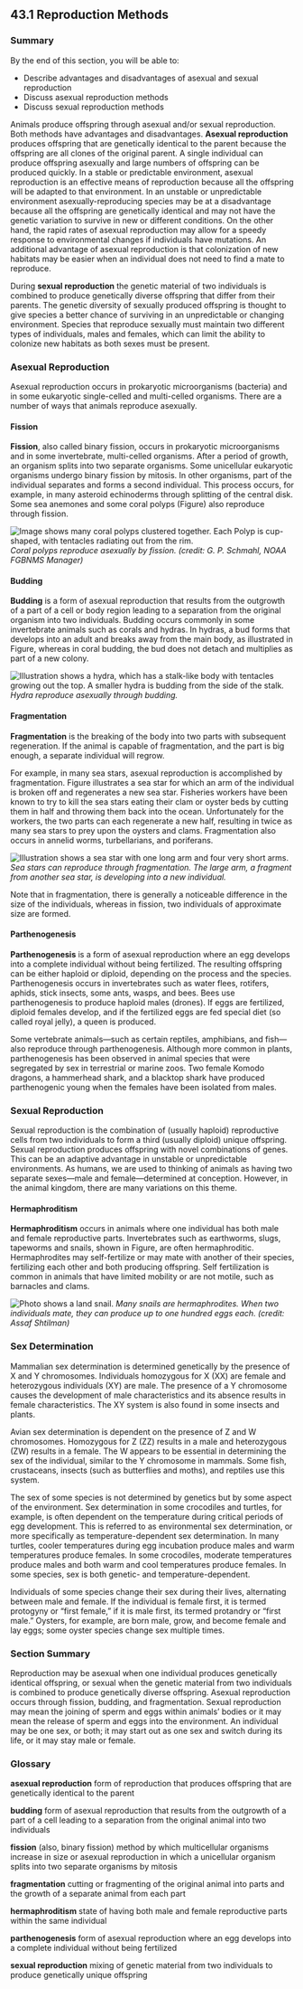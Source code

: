 ##  43.1 Reproduction Methods 

### Summary

By the end of this section, you will be able to: 

  - Describe advantages and disadvantages of asexual and sexual reproduction
  - Discuss asexual reproduction methods
  - Discuss sexual reproduction methods

Animals produce offspring through asexual and/or sexual reproduction. Both methods have advantages and disadvantages. **Asexual reproduction** produces offspring that are genetically identical to the parent because the offspring are all clones of the original parent. A single individual can produce offspring asexually and large numbers of offspring can be produced quickly. In a stable or predictable environment, asexual reproduction is an effective means of reproduction because all the offspring will be adapted to that environment. In an unstable or unpredictable environment asexually-reproducing species may be at a disadvantage because all the offspring are genetically identical and may not have the genetic variation to survive in new or different conditions. On the other hand, the rapid rates of asexual reproduction may allow for a speedy response to environmental changes if individuals have mutations. An additional advantage of asexual reproduction is that colonization of new habitats may be easier when an individual does not need to find a mate to reproduce.

During **sexual reproduction** the genetic material of two individuals is combined to produce genetically diverse offspring that differ from their parents. The genetic diversity of sexually produced offspring is thought to give species a better chance of surviving in an unpredictable or changing environment. Species that reproduce sexually must maintain two different types of individuals, males and females, which can limit the ability to colonize new habitats as both sexes must be present.

### Asexual Reproduction

Asexual reproduction occurs in prokaryotic microorganisms (bacteria) and in some eukaryotic single-celled and multi-celled organisms. There are a number of ways that animals reproduce asexually.

#### Fission

**Fission**, also called binary fission, occurs in prokaryotic microorganisms and in some invertebrate, multi-celled organisms. After a period of growth, an organism splits into two separate organisms. Some unicellular eukaryotic organisms undergo binary fission by mitosis. In other organisms, part of the individual separates and forms a second individual. This process occurs, for example, in many asteroid echinoderms through splitting of the central disk. Some sea anemones and some coral polyps (Figure) also reproduce through fission.

![ Image shows many coral polyps clustered together. Each Polyp is cup-shaped, with tentacles radiating out from the rim.][1] _Coral polyps reproduce asexually by fission. (credit: G. P. Schmahl, NOAA FGBNMS Manager)_

#### Budding

**Budding** is a form of asexual reproduction that results from the outgrowth of a part of a cell or body region leading to a separation from the original organism into two individuals. Budding occurs commonly in some invertebrate animals such as corals and hydras. In hydras, a bud forms that develops into an adult and breaks away from the main body, as illustrated in Figure, whereas in coral budding, the bud does not detach and multiplies as part of a new colony.

![Illustration shows a hydra, which has a stalk-like body with tentacles growing out the top. A smaller hydra is budding from the side of the stalk.][2] _Hydra reproduce asexually through budding._

#### Fragmentation

**Fragmentation** is the breaking of the body into two parts with subsequent regeneration. If the animal is capable of fragmentation, and the part is big enough, a separate individual will regrow.

For example, in many sea stars, asexual reproduction is accomplished by fragmentation. Figure illustrates a sea star for which an arm of the individual is broken off and regenerates a new sea star. Fisheries workers have been known to try to kill the sea stars eating their clam or oyster beds by cutting them in half and throwing them back into the ocean. Unfortunately for the workers, the two parts can each regenerate a new half, resulting in twice as many sea stars to prey upon the oysters and clams. Fragmentation also occurs in annelid worms, turbellarians, and poriferans.

![ Illustration shows a sea star with one long arm and four very short arms.][3] _Sea stars can reproduce through fragmentation. The large arm, a fragment from another sea star, is developing into a new individual._

Note that in fragmentation, there is generally a noticeable difference in the size of the individuals, whereas in fission, two individuals of approximate size are formed.

#### Parthenogenesis

**Parthenogenesis** is a form of asexual reproduction where an egg develops into a complete individual without being fertilized. The resulting offspring can be either haploid or diploid, depending on the process and the species. Parthenogenesis occurs in invertebrates such as water flees, rotifers, aphids, stick insects, some ants, wasps, and bees. Bees use parthenogenesis to produce haploid males (drones). If eggs are fertilized, diploid females develop, and if the fertilized eggs are fed special diet (so called royal jelly), a queen is produced.

Some vertebrate animals—such as certain reptiles, amphibians, and fish—also reproduce through parthenogenesis. Although more common in plants, parthenogenesis has been observed in animal species that were segregated by sex in terrestrial or marine zoos. Two female Komodo dragons, a hammerhead shark, and a blacktop shark have produced parthenogenic young when the females have been isolated from males.

### Sexual Reproduction

Sexual reproduction is the combination of (usually haploid) reproductive cells from two individuals to form a third (usually diploid) unique offspring. Sexual reproduction produces offspring with novel combinations of genes. This can be an adaptive advantage in unstable or unpredictable environments. As humans, we are used to thinking of animals as having two separate sexes—male and female—determined at conception. However, in the animal kingdom, there are many variations on this theme.

#### Hermaphroditism

**Hermaphroditism** occurs in animals where one individual has both male and female reproductive parts. Invertebrates such as earthworms, slugs, tapeworms and snails, shown in Figure, are often hermaphroditic. Hermaphrodites may self-fertilize or may mate with another of their species, fertilizing each other and both producing offspring. Self fertilization is common in animals that have limited mobility or are not motile, such as barnacles and clams.

![Photo shows a land snail.][4] _Many snails are hermaphrodites. When two individuals mate, they can produce up to one hundred eggs each. (credit: Assaf Shtilman)_

### Sex Determination

Mammalian sex determination is determined genetically by the presence of X and Y chromosomes. Individuals homozygous for X (XX) are female and heterozygous individuals (XY) are male. The presence of a Y chromosome causes the development of male characteristics and its absence results in female characteristics. The XY system is also found in some insects and plants.

Avian sex determination is dependent on the presence of Z and W chromosomes. Homozygous for Z (ZZ) results in a male and heterozygous (ZW) results in a female. The W appears to be essential in determining the sex of the individual, similar to the Y chromosome in mammals. Some fish, crustaceans, insects (such as butterflies and moths), and reptiles use this system.

The sex of some species is not determined by genetics but by some aspect of the environment. Sex determination in some crocodiles and turtles, for example, is often dependent on the temperature during critical periods of egg development. This is referred to as environmental sex determination, or more specifically as temperature-dependent sex determination. In many turtles, cooler temperatures during egg incubation produce males and warm temperatures produce females. In some crocodiles, moderate temperatures produce males and both warm and cool temperatures produce females. In some species, sex is both genetic- and temperature-dependent.

Individuals of some species change their sex during their lives, alternating between male and female. If the individual is female first, it is termed protogyny or “first female,” if it is male first, its termed protandry or “first male.” Oysters, for example, are born male, grow, and become female and lay eggs; some oyster species change sex multiple times.

### Section Summary

Reproduction may be asexual when one individual produces genetically identical offspring, or sexual when the genetic material from two individuals is combined to produce genetically diverse offspring. Asexual reproduction occurs through fission, budding, and fragmentation. Sexual reproduction may mean the joining of sperm and eggs within animals’ bodies or it may mean the release of sperm and eggs into the environment. An individual may be one sex, or both; it may start out as one sex and switch during its life, or it may stay male or female.

### Glossary

**asexual reproduction** form of reproduction that produces offspring that are genetically identical to the parent

**budding** form of asexual reproduction that results from the outgrowth of a part of a cell leading to a separation from the original animal into two individuals

**fission** (also, binary fission) method by which multicellular organisms increase in size or asexual reproduction in which a unicellular organism splits into two separate organisms by mitosis

**fragmentation** cutting or fragmenting of the original animal into parts and the growth of a separate animal from each part

**hermaphroditism** state of having both male and female reproductive parts within the same individual

**parthenogenesis** form of asexual reproduction where an egg develops into a complete individual without being fertilized

**sexual reproduction** mixing of genetic material from two individuals to produce genetically unique offspring

   [1]: https://cnx.org/resources/075fc9e422ce3013c827e91af94185af2836fb67/Figure_43_01_01.jpg
   [2]: https://cnx.org/resources/505631a64266bb5e6ff97549a968fe3888335a4f/Figure_43_01_02.jpg
   [3]: https://cnx.org/resources/076fb642e372bbc56e995579163ef9ba36b53ed9/Figure_43_01_03.jpg
   [4]: https://cnx.org/resources/a2c59d4e7d3975ea637a211bb07eac1ac5d19272/Figure_43_01_04.jpg

